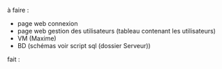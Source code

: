 à faire :
- page web connexion
- page web gestion des utilisateurs (tableau contenant les utilisateurs)
- VM (Maxime)
- BD (schémas voir script sql (dossier Serveur))

fait :